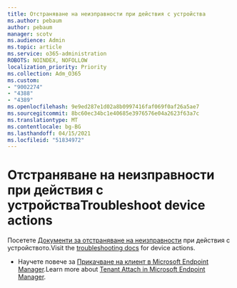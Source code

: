 ```yaml
---
title: Отстраняване на неизправности при действия с устройства
ms.author: pebaum
author: pebaum
manager: scotv
ms.audience: Admin
ms.topic: article
ms.service: o365-administration
ROBOTS: NOINDEX, NOFOLLOW
localization_priority: Priority
ms.collection: Adm_O365
ms.custom:
- "9002274"
- "4388"
- "4389"
ms.openlocfilehash: 9e9ed287e1d02a8b0997416faf069f0af26a5ae7
ms.sourcegitcommit: 8bc60ec34bc1e40685e3976576e04a2623f63a7c
ms.translationtype: MT
ms.contentlocale: bg-BG
ms.lasthandoff: 04/15/2021
ms.locfileid: "51834972"
---
```

# <a name="troubleshoot-device-actions"></a><span data-ttu-id="e7a9d-102">Отстраняване на неизправности при действия с устройства</span><span class="sxs-lookup"><span data-stu-id="e7a9d-102">Troubleshoot device actions</span></span>

<span data-ttu-id="e7a9d-103">Посетете [Документи за отстраняване на неизправности](https://docs.microsoft.com/configmgr/tenant-attach/technical-reference) при действия с устройството.</span><span class="sxs-lookup"><span data-stu-id="e7a9d-103">Visit the [troubleshooting docs](https://docs.microsoft.com/configmgr/tenant-attach/technical-reference) for device actions.</span></span>

- <span data-ttu-id="e7a9d-104">Научете повече за [Прикачване на клиент в Microsoft Endpoint Manager](https://docs.microsoft.com/configmgr/tenant-attach/).</span><span class="sxs-lookup"><span data-stu-id="e7a9d-104">Learn more about [Tenant Attach in Microsoft Endpoint Manager](https://docs.microsoft.com/configmgr/tenant-attach/).</span></span>
